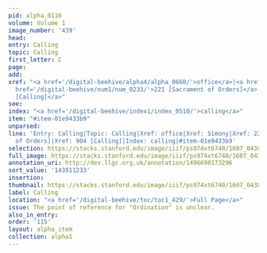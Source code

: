 ```yaml
---
pid: alpha_0116
volume: Volume 1
image_number: '439'
head:
entry: Calling
topic: Calling
first_letter: C
page:
add:
xref: "<a href='/digital-beehive/alpha4/alpha_0660/'>office</a>|<a href='/digital-beehive/alpha4/alpha_0880/'>Simony</a>|<a
  href='/digital-beehive/num1/num_0233/'>221 [Sacrament of Orders]</a>|<a href='/digital-beehive/num4/num_1175/'>904
  [Calling]</a>"
see:
index: "<a href='/digital-beehive/index1/index_0510/'>calling</a>"
item: "#item-01e9433b9"
unparsed:
line: 'Entry: Calling|Topic: Calling|Xref: office|Xref: Simony|Xref: 221 [Sacrament
  of Orders]|Xref: 904 [Calling]|Index: calling|#item-01e9433b9'
selection: https://stacks.stanford.edu/image/iiif/ps974xt6740/1607_0438/319,1233,3148,515/full/0/default.jpg
full_image: https://stacks.stanford.edu/image/iiif/ps974xt6740/1607_0438/full/full/0/default.jpg
annotation_uri: http://dev.llgc.org.uk/annotation/1496690173296
sort_value: '143911233'
insertion:
thumbnail: https://stacks.stanford.edu/image/iiif/ps974xt6740/1607_0438/319,1233,600,180/250,/0/default.jpg
label: Calling
location: "<a href='/digital-beehive/toc/toc1_429/'>Full Page</a>"
issue: The point of reference for "Ordination" is unclear.
also_in_entry:
order: '115'
layout: alpha_item
collection: alpha1
---
```

